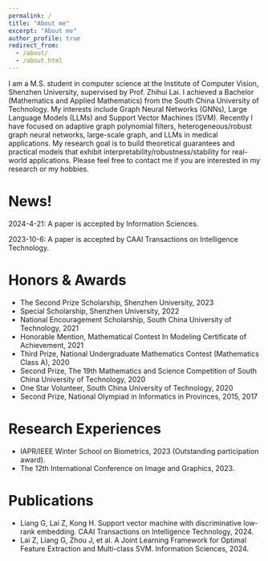 ```yaml
---
permalink: /
title: "About me"
excerpt: "About me"
author_profile: true
redirect_from: 
  - /about/
  - /about.html
---
```


I am a M.S. student in computer science at the Institute of Computer Vision, Shenzhen University, supervised by Prof. Zhihui Lai. I achieved a Bachelor (Mathematics and Applied Mathematics) from the South China University of Technology. My interests include Graph Neural Networks (GNNs), Large Language Models (LLMs) and Support Vector Machines (SVM). Recently I have focused on adaptive graph polynomial filters, heterogeneous/robust graph neural networks, large-scale graph, and LLMs in medical applications. My research goal is to build theoretical guarantees and practical models that exhibit interpretability/robustness/stability for real-world applications.
Please feel free to contact me if you are interested in my research or my hobbies.

News!
======
2024-4-21: A paper is accepted by Information Sciences.

2023-10-6: A paper is accepted by CAAI Transactions on Intelligence Technology.

Honors & Awards
======
* The Second Prize Scholarship, Shenzhen University, 2023
* Special Scholarship, Shenzhen University, 2022
* National Encouragement Scholarship, South China University of Technology, 2021
* Honorable Mention, Mathematical Contest In Modeling Certificate of Achievement, 2021
* Third Prize, National Undergraduate Mathematics Contest (Mathematics Class A), 2020
* Second Prize, The 19th Mathematics and Science Competition of South China University of Technology, 2020
* One Star Volunteer, South China University of Technology, 2020
* Second Prize, National Olympiad in Informatics in Provinces, 2015, 2017

Research Experiences
======
* IAPR/IEEE Winter School on Biometrics, 2023 (Outstanding participation award).
* The 12th International Conference on Image and Graphics, 2023.

Publications
======
* Liang G, Lai Z, Kong H. Support vector machine with discriminative low‐rank embedding. CAAI Transactions on Intelligence Technology, 2024.
* Lai Z, Liang G, Zhou J, et al. A Joint Learning Framework for Optimal Feature Extraction and Multi-class SVM. Information Sciences, 2024.